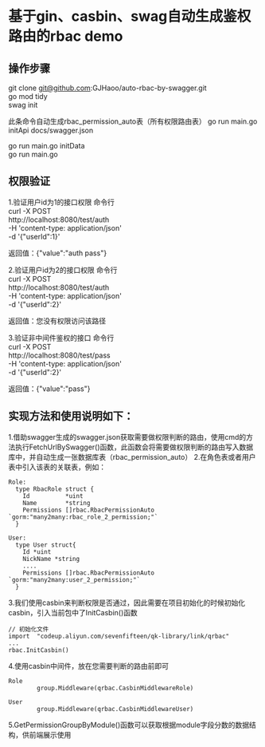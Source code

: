 # 基于gin、casbin、swag自动生成鉴权路由的rbac demo
## 操作步骤
  git clone git@github.com:GJHaoo/auto-rbac-by-swagger.git  
  go mod tidy  
  swag init  

  此条命令自动生成rbac_permission_auto表（所有权限路由表） 
  go run main.go initApi docs/swagger.json

  go run main.go initData  
  go run main.go  

## 权限验证
1.验证用户id为1的接口权限 
  命令行 \
    curl -X POST \
    http://localhost:8080/test/auth \
    -H 'content-type: application/json' \
    -d '{"userId":1}'

  返回值：{"value":"auth pass"}

2.验证用户id为2的接口权限 
  命令行 \
    curl -X POST \
    http://localhost:8080/test/auth \
    -H 'content-type: application/json' \
    -d '{"userId":2}'

  返回值：您没有权限访问该路径

3.验证非中间件鉴权的接口 
  命令行 \
  curl -X POST \
    http://localhost:8080/test/pass \
    -H 'content-type: application/json' \
    -d '{"userId":2}'

  返回值：{"value":"pass"}
  



## 实现方法和使用说明如下：
  1.借助swagger生成的swagger.json获取需要做权限判断的路由，使用cmd的方法执行FetchUrlBySwagger()函数，此函数会将需要做权限判断的路由写入数据库中，并自动生成一张数据库表（rbac_permission_auto）
  2.在角色表或者用户表中引入该表的关联表，例如：

    Role:
      type RbacRole struct {
        Id          *uint
        Name        *string                  
        Permissions []rbac.RbacPermissionAuto `gorm:"many2many:rbac_role_2_permission;"`
      }

    User:
      type User struct{
        Id *uint
        NickName *string
        ....
        Permissions []rbac.RbacPermissionAuto `gorm:"many2many:user_2_permission;"`
      }

  3.我们使用casbin来判断权限是否通过，因此需要在项目初始化的时候初始化casbin，引入当前包中了InitCasbin()函数
  
    // 初始化文件
    import	"codeup.aliyun.com/sevenfifteen/qk-library/link/qrbac"
    ...
    rbac.InitCasbin()
    

  4.使用casbin中间件，放在您需要判断的路由前即可

    Role
			group.Middleware(qrbac.CasbinMiddlewareRole)

    User
			group.Middleware(qrbac.CasbinMiddlewareUser)
    
  5.GetPermissionGroupByModule()函数可以获取根据module字段分数的数据结构，供前端展示使用

